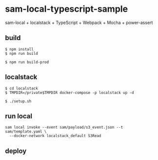 # sam-local-typescript-sample
sam-local + localstack + TypeScript + Webpack + Mocha + power-assert

## build

```
$ npm install
$ npm run build
```

```
$ npm run build-prod
```

## localstack

```
$ cd localstack
$ TMPDIR=/private$TMPDIR docker-compose -p localstack up -d
```

```
$ ./setup.sh
```

## run local

```
sam local invoke --event sam/payload/s3_event.json --t sam/template.yaml \
  --docker-network localstack_default S3Read
```

## deploy


